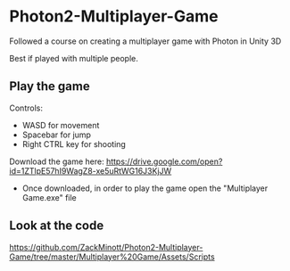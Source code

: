 # Photon2-Multiplayer-Game

Followed a course on creating a multiplayer game with Photon in Unity 3D

Best if played with multiple people. 

## Play the game 

Controls: 
- WASD for movement
- Spacebar for jump
- Right CTRL key for shooting

Download the game here: https://drive.google.com/open?id=1ZTlpE57hI9WagZ8-xe5uRtWG16J3KjJW
- Once downloaded, in order to play the game open the "Multiplayer Game.exe" file

## Look at the code 
https://github.com/ZackMinott/Photon2-Multiplayer-Game/tree/master/Multiplayer%20Game/Assets/Scripts
